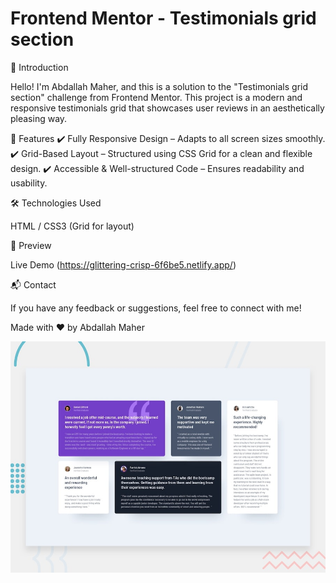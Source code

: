 # Frontend Mentor - Testimonials grid section

🌟 Introduction

Hello! I'm Abdallah Maher, and this is a solution to the "Testimonials grid section" challenge from Frontend Mentor. This project is a modern and responsive testimonials grid that showcases user reviews in an aesthetically pleasing way.



🚀 Features
✔️ Fully Responsive Design – Adapts to all screen sizes smoothly.
✔️ Grid-Based Layout – Structured using CSS Grid for a clean and flexible design.
✔️ Accessible & Well-structured Code – Ensures readability and usability.


🛠 Technologies Used

HTML / CSS3 (Grid for layout)

🎨 Preview

Live Demo (https://glittering-crisp-6f6be5.netlify.app/)

📬 Contact

If you have any feedback or suggestions, feel free to connect with me!

Made with ❤️ by Abdallah Maher

![Design preview for the Testimonials grid section coding challenge](./design/desktop-preview.jpg)
